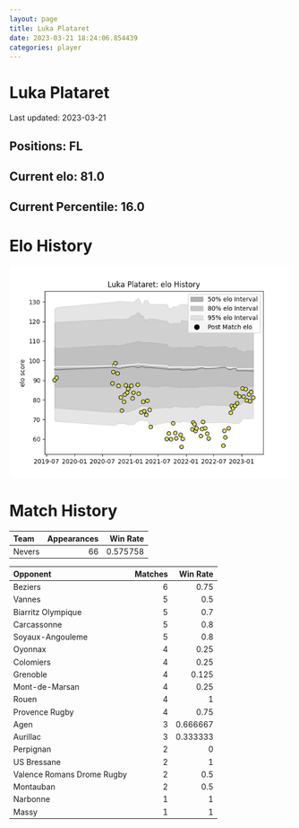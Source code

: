 ```yaml
---  
layout: page  
title: Luka Plataret  
date: 2023-03-21 18:24:06.854439  
categories: player  
---
```

# Luka Plataret


Last updated: 2023-03-21
## Positions: FL

## Current elo: 81.0

## Current Percentile: 16.0

# Elo History


![elo history](history_LukaPlataret.png)
# Match History


| Team   |   Appearances |   Win Rate |
|:-------|--------------:|-----------:|
| Nevers |            66 |   0.575758 |

| Opponent                   |   Matches |   Win Rate |
|:---------------------------|----------:|-----------:|
| Beziers                    |         6 |   0.75     |
| Vannes                     |         5 |   0.5      |
| Biarritz Olympique         |         5 |   0.7      |
| Carcassonne                |         5 |   0.8      |
| Soyaux-Angouleme           |         5 |   0.8      |
| Oyonnax                    |         4 |   0.25     |
| Colomiers                  |         4 |   0.25     |
| Grenoble                   |         4 |   0.125    |
| Mont-de-Marsan             |         4 |   0.25     |
| Rouen                      |         4 |   1        |
| Provence Rugby             |         4 |   0.75     |
| Agen                       |         3 |   0.666667 |
| Aurillac                   |         3 |   0.333333 |
| Perpignan                  |         2 |   0        |
| US Bressane                |         2 |   1        |
| Valence Romans Drome Rugby |         2 |   0.5      |
| Montauban                  |         2 |   0.5      |
| Narbonne                   |         1 |   1        |
| Massy                      |         1 |   1        |